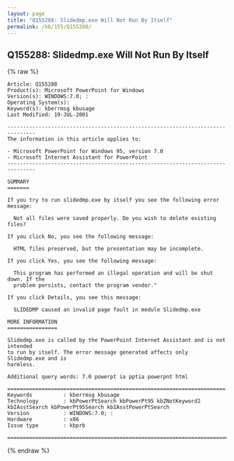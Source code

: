 ```yaml
---
layout: page
title: "Q155288: Slidedmp.exe Will Not Run By Itself"
permalink: /kb/155/Q155288/
---
```


## Q155288: Slidedmp.exe Will Not Run By Itself

{% raw %}

	Article: Q155288
	Product(s): Microsoft PowerPoint for Windows
	Version(s): WINDOWS:7.0; :
	Operating System(s): 
	Keyword(s): kberrmsg kbusage
	Last Modified: 19-JUL-2001
	
	-------------------------------------------------------------------------------
	The information in this article applies to:
	
	- Microsoft PowerPoint for Windows 95, version 7.0 
	- Microsoft Internet Assistant for PowerPoint 
	-------------------------------------------------------------------------------
	
	SUMMARY
	=======
	
	If you try to run slidedmp.exe by itself you see the following error message:
	
	  Not all files were saved properly. Do you wish to delete existing files?
	
	If you click No, you see the following message:
	
	  HTML files preserved, but the presentation may be incomplete.
	
	If you click Yes, you see the following message:
	
	  This program has performed an illegal operation and will be shut down. If the
	  problem persists, contact the program vendor."
	
	If you click Details, you see this message:
	
	  SLIDEDMP caused an invalid page fault in module Slidedmp.exe
	
	MORE INFORMATION
	================
	
	Slidedmp.exe is called by the PowerPoint Internet Assistant and is not intended
	to run by itself. The error message generated affects only Slidedmp.exe and is
	harmless.
	
	Additional query words: 7.0 powerpt ia pptia powerpnt html
	
	======================================================================
	Keywords          : kberrmsg kbusage 
	Technology        : kbPowerPtSearch kbPowerPt95 kbZNotKeyword2 kbIAsstSearch kbPowerPt95Search kbIAsstPowerPtSearch
	Version           : WINDOWS:7.0; :
	Hardware          : x86
	Issue type        : kbprb
	
	=============================================================================
	

{% endraw %}
